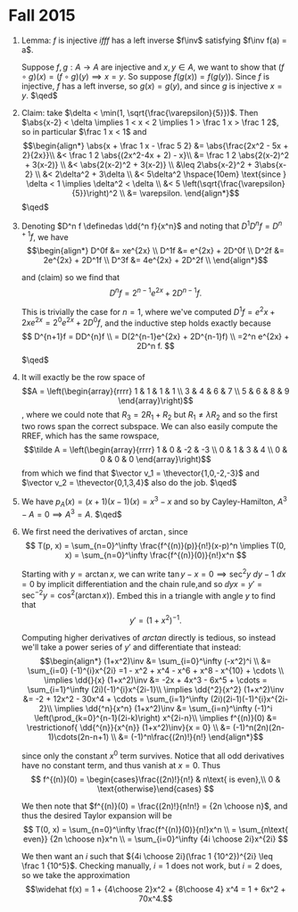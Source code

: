 # Fall 2015

1. Lemma: $f$ is injective $iff f$ has a left inverse $f\inv$ satisfying $f\inv f(a) = a$.
   
   Suppose $f,g: A \to A$ are injective and $x,y \in A$, we want to show that $(f\circ g)(x) = (f\circ g)(y) \implies x = y$. So suppose $f(g(x)) = f(g(y))$. Since $f$ is injective, $f$ has a left inverse, so $g(x) = g(y)$, and since $g$ is injective $x = y$. $\qed$

2. Claim: take $\delta < \min(1, \sqrt{\frac{\varepsilon}{5}})$. Then $\abs{x-2} < \delta \implies 1 < x < 2 \implies 1 > \frac 1 x > \frac 1 2$, so in particular $\frac 1 x < 1$ and
   $$\begin{align*}
   \abs{x + \frac 1 x - \frac 5 2} &= \abs{\frac{2x^2 - 5x + 2}{2x}}\\
   &< \frac 1 2 \abs{(2x^2-4x + 2) - x}\\
   &= \frac 1 2 \abs{2(x-2)^2 + 3(x-2)} \\
   &< \abs{2(x-2)^2 + 3(x-2)} \\
   &\leq 2\abs{x-2}^2 + 3\abs{x-2} \\
   &< 2\delta^2 + 3\delta \\ 
   &< 5\delta^2  \hspace{10em} \text{since } \delta < 1 \implies \delta^2 < \delta \\
   &< 5 \left(\sqrt{\frac{\varepsilon}{5}}\right)^2 \\
   &= \varepsilon.
   \end{align*}$$
   $\qed$

1. Denoting $D^n f \definedas \dd{^n f}{x^n}$ and noting that $D^1 D^n f = D^{n+1}f$, we have
  $$\begin{align*}
  D^0f &= xe^{2x} \\
  D^1f &= e^{2x} + 2D^0f \\
  D^2f &= 2e^{2x} + 2D^1f \\
  D^3f &= 4e^{2x} + 2D^2f \\
  \end{align*}$$

    and (claim) so we find that 
  $$D^n f = 2^{n-1}e^{2x} + 2D^{n-1}f.$$
  
    This is trivially the case for $n=1$, where we've computed $D^1 f = e^2x + 2xe^{2x} = 2^0e^{2x} + 2D^0 f$, and the inductive step holds exactly because 
  $$
  D^{n+1}f = DD^{n}f \\
  = D(2^{n-1}e^{2x} + 2D^{n-1}f) \\
  =2^n e^{2x} + 2D^n f.
  $$
  $\qed$

1. It will exactly be the row space of $$A = \left(\begin{array}{rrrr}
1 & 1 & 1 & 1 \\
3 & 4 & 6 & 7 \\
5 & 6 & 8 & 9
\end{array}\right)$$, where we could note that $R_3 = 2R_1 + R_2$ but $R_1 \neq \lambda R_2$ and so the first two rows span the correct subspace. We can also easily compute the RREF, which has the same rowspace, $$\tilde A = \left(\begin{array}{rrrr}
1 & 0 & -2 & -3 \\
0 & 1 & 3 & 4 \\
0 & 0 & 0 & 0
\end{array}\right)$$
from which we find that $\vector v_1 = \thevector{1,0,-2,-3}$ and $\vector v_2 = \thevector{0,1,3,4}$ also do the job. $\qed$

1. We have $p_A(x) = (x+1)(x-1)(x) = x^3 - x$ and so by Cayley-Hamilton, $A^3 - A = 0 \implies A^3 = A$. $\qed$

1. We first need the derivatives of $\arctan$, since
    $$
    T(p, x) = \sum_{n=0}^\infty \frac{f^{(n)}(p)}{n!}(x-p)^n \implies T(0, x) = \sum_{n=0}^\infty \frac{f^{(n)}(0)}{n!}x^n 
    $$

    Starting with $y=\arctan x$, we can write $\tan y - x = 0 \implies \sec^2y~dy - 1~dx = 0$ by implicit differentiation and the chain rule,and so $\dd{y}{x} = y' = \sec^{-2}y = \cos^2(\arctan x))$. Embed this in a triangle with angle $y$ to find that 
    $$y' = (1+x^2)^{-1}.$$

    Computing higher derivatives of $arctan$ directly is tedious, so instead we'll take a power series of $y'$ and differentiate that instead: 
    $$\begin{align*}
    (1+x^2)\inv &= \sum_{i=0}^\infty (-x^2)^i \\
    &= \sum_{i=0} (-1)^{i}x^{2i} =1 - x^2 + x^4 - x^6 + x^8 - x^{10} + \cdots \\
    \implies \dd{}{x} (1+x^2)\inv &= -2x + 4x^3 - 6x^5 + \cdots = \sum_{i=1}^\infty (2i)(-1)^{i}x^{2i-1}\\
    \implies \dd{^2}{x^2} (1+x^2)\inv &= -2 + 12x^2 - 30x^4 + \cdots = \sum_{i=1}^\infty (2i)(2i-1)(-1)^{i}x^{2i-2}\\
    \implies \dd{^n}{x^n} (1+x^2)\inv &= \sum_{i=n}^\infty (-1)^i \left(\prod_{k=0}^{n-1}(2i-k)\right) x^{2i-n}\\
    \implies f^{(n)}(0) &= \restrictionof{ \dd{^{n}}{x^{n}} (1+x^2)\inv}{x = 0} \\
    &= (-1)^n(2n)(2n-1)\cdots(2n-n+1) \\ &=  (-1)^n\frac{(2n)!}{n!}
    \end{align*}$$ 

    since only the constant $x^0$ term survives. Notice that all odd derivatives have no constant term, and thus vanish at $x=0$. Thus
    $$
    f^{(n)}(0) = \begin{cases}\frac{(2n)!}{n!} & n\text{ is even},\\ 0 & \text{otherwise}\end{cases}
    $$ 

    We then note that $f^{(n)}(0) = \frac{(2n)!}{n!n!} = {2n \choose n}$, and thus the desired Taylor expansion will be 
    $$
    T(0, x) = \sum_{n=0}^\infty \frac{f^{(n)}(0)}{n!}x^n \\
    = \sum_{n\text{ even}} {2n \choose n}x^n \\
    = \sum_{i=0}^\infty {4i \choose 2i}x^{2i}
    $$

    We then want an $i$ such that ${4i \choose 2i}(\frac 1 {10^2})^{2i} \leq \frac 1 {10^5}$. Checking manually, $i=1$ does not work, but $i=2$ does, so we take the approximation 
    $$\widehat f(x) = 1 + {4\choose 2}x^2 + {8\choose 4} x^4 = 1 + 6x^2 + 70x^4.$$